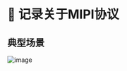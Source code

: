 # 📓 记录关于MIPI协议
## 典型场景
![image](https://github.com/user-attachments/assets/76e9166c-5193-4edf-af51-6722f98dbb8a)
